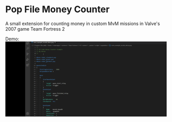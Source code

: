 # Pop File Money Counter

A small extension for counting money in custom MvM missions in Valve's 2007 game Team Fortress 2

Demo:
![](demo.gif)
